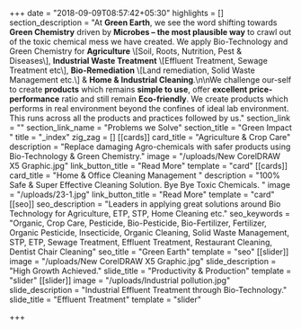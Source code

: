 +++
date = "2018-09-09T08:57:42+05:30"
highlights = []
section_description = "At **Green Earth**, we see the word shifting towards **Green Chemistry** driven by **Microbes – the most plausible way** to crawl out of the toxic chemical mess we have created. We apply Bio-Technology and Green Chemistry for **Agriculture** \\[Soil, Roots, Nutrition, Pest & Diseases\\], **Industrial Waste Treatment** \\[Effluent Treatment, Sewage Treatment etc\\], **Bio-Remediation** \\[Land remediation, Solid Waste Management etc.\\] & **Home & Industrial Cleaning**.\n\nWe challenge our-self to create **products** which remains **simple to use**, offer **excellent price-performance** ratio and still remain **Eco-friendly**. We create products which performs in real environment beyond the confines of ideal lab environment. This runs across all the products and practices followed by us."
section_link = ""
section_link_name = "Problems we Solve"
section_title = "Green Impact "
title = "_index"
zig_zag = []
[[cards]]
card_title = "Agriculture & Crop Care"
description = "Replace damaging Agro-chemicals with safer products using Bio-Technology & Green Chemistry."
image = "/uploads/New CorelDRAW X5 Graphic.jpg"
link_button_title = "Read More"
template = "card"
[[cards]]
card_title = "Home & Office Cleaning Management "
description = "100% Safe & Super Effective Cleaning Solution. Bye Bye Toxic Chemicals. "
image = "/uploads/23-1.jpg"
link_button_title = "Read More"
template = "card"
[[seo]]
seo_description = "Leaders in applying great solutions around Bio Technology for Agriculture, ETP, STP, Home Cleaning etc."
seo_keywords = "Organic, Crop Care, Pesticide, Bio-Pesticide, Bio-Fertilizer, Fertilizer, Organic Pesticide, Insecticide, Organic Cleaning, Solid Waste Management, STP, ETP, Sewage Treatment, Effluent Treatment, Restaurant Cleaning, Dentist Chair Cleaning"
seo_title = "Green Earth"
template = "seo"
[[slider]]
image = "/uploads/New CorelDRAW X5 Graphic.jpg"
slide_description = "High Growth Achieved."
slide_title = "Productivity & Production"
template = "slider"
[[slider]]
image = "/uploads/Industrial pollution.jpg"
slide_description = "Industrial Effluent Treatment through Bio-Technology."
slide_title = "Effluent Treatment"
template = "slider"

+++
